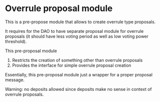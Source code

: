 # Overrule proposal module

This is a pre-propose module that allows to create overrule type proposals.

It requires for the DAO to have separate proposal module for overrule proposals
(it should have less voting period as well as low voting power threshold).

This pre-proposal module
1. Restricts the creation of something other than overrule proposals
2. Provides the interface for simple overrule proposal creation

Essentially, this pre-proposal module just a wrapper for a proper proposal message.

Warning: no deposits allowed since deposits make no sense in context of overrule proposals.